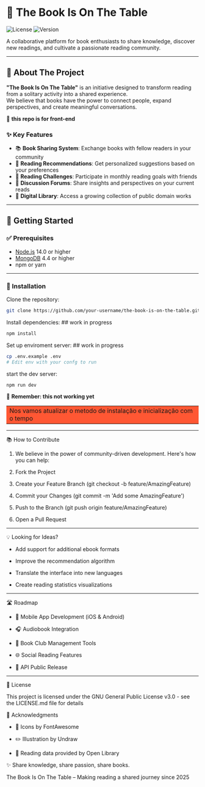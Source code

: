 # 📖 The Book Is On The Table

![License](https://img.shields.io/badge/License-GPLv3-blue.svg)
![Version](https://img.shields.io/badge/beta-1.0.0-brightgreen)

A collaborative platform for book enthusiasts to share knowledge, discover new readings, and cultivate a passionate reading community.

---

## 🌟 About The Project

**"The Book Is On The Table"** is an initiative designed to transform reading from a solitary activity into a shared experience.  
We believe that books have the power to connect people, expand perspectives, and create meaningful conversations.

🚨 **this repo is for front-end**

### ✨ Key Features
- 📚 **Book Sharing System**: Exchange books with fellow readers in your community  
- 🔎 **Reading Recommendations**: Get personalized suggestions based on your preferences  
- 🎯 **Reading Challenges**: Participate in monthly reading goals with friends  
- 💬 **Discussion Forums**: Share insights and perspectives on your current reads  
- 📖 **Digital Library**: Access a growing collection of public domain works  

---

## 🚀 Getting Started

### ✅ Prerequisites
- [Node.js](https://nodejs.org/) 14.0 or higher  
- [MongoDB](https://www.mongodb.com/) 4.4 or higher  
- npm or yarn  
---
### 🔧 Installation

Clone the repository:
```bash
git clone https://github.com/your-username/the-book-is-on-the-table.git
```
Install dependencies: ## work in progress
```bash
npm install 
```
Set up enviroment server: ## work in progress
```bash
cp .env.example .env
# Edit env with your confg to run
```
start the dev server:
```bash
npm run dev
```
🔴 **Remember: this not working yet**
<table>
 <tr><td bgcolor = "#FF5733">Nos vamos atualizar o metodo de instalação e inicialização com o tempo</td></tr>
</table>

---

📚 How to Contribute

 1. We believe in the power of community-driven development. Here's how you can help:

 2. Fork the Project

 3. Create your Feature Branch (git checkout -b feature/AmazingFeature)

 4. Commit your Changes (git commit -m 'Add some AmazingFeature')
 
 5. Push to the Branch (git push origin feature/AmazingFeature)

 6. Open a Pull Request

---

💡 Looking for Ideas?

* Add support for additional ebook formats

* Improve the recommendation algorithm

* Translate the interface into new languages

* Create reading statistics visualizations

---

🛣️ Roadmap

* 📱 Mobile App Development (iOS & Android)

* 🎧 Audiobook Integration

* 📆 Book Club Management Tools

* 🌐 Social Reading Features

* 🔑 API Public Release

---
  
📄 License

This project is licensed under the GNU General Public License v3.0 - see the LICENSE.md
 file for details
 
 🙏 Acknowledgments

* 🎨 Icons by FontAwesome

* ✏️ Illustration by Undraw

* 📖 Reading data provided by Open Library

✨ Share knowledge, share passion, share books.

The Book Is On The Table – Making reading a shared journey since 2025
